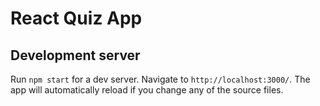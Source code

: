 # React Quiz App

## Development server
Run `npm start` for a dev server. Navigate to `http://localhost:3000/`. The app will automatically reload if you change any of the source files.

